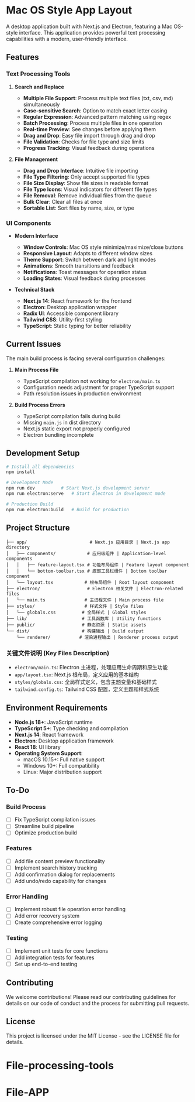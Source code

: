 # Mac OS Style App Layout

A desktop application built with Next.js and Electron, featuring a Mac OS-style interface. This application provides powerful text processing capabilities with a modern, user-friendly interface.

## Features

### Text Processing Tools

1. **Search and Replace**
   - **Multiple File Support**: Process multiple text files (txt, csv, md) simultaneously
   - **Case-sensitive Search**: Option to match exact letter casing
   - **Regular Expression**: Advanced pattern matching using regex
   - **Batch Processing**: Process multiple files in one operation
   - **Real-time Preview**: See changes before applying them
   - **Drag and Drop**: Easy file import through drag and drop
   - **File Validation**: Checks for file type and size limits
   - **Progress Tracking**: Visual feedback during operations

2. **File Management**
   - **Drag and Drop Interface**: Intuitive file importing
   - **File Type Filtering**: Only accept supported file types
   - **File Size Display**: Show file sizes in readable format
   - **File Type Icons**: Visual indicators for different file types
   - **File Removal**: Remove individual files from the queue
   - **Bulk Clear**: Clear all files at once
   - **Sortable List**: Sort files by name, size, or type

### UI Components

- **Modern Interface**
  - **Window Controls**: Mac OS style minimize/maximize/close buttons
  - **Responsive Layout**: Adapts to different window sizes
  - **Theme Support**: Switch between dark and light modes
  - **Animations**: Smooth transitions and feedback
  - **Notifications**: Toast messages for operation status
  - **Loading States**: Visual feedback during processes

- **Technical Stack**
  - **Next.js 14**: React framework for the frontend
  - **Electron**: Desktop application wrapper
  - **Radix UI**: Accessible component library
  - **Tailwind CSS**: Utility-first styling
  - **TypeScript**: Static typing for better reliability

## Current Issues

The main build process is facing several configuration challenges:

1. **Main Process File**
   - TypeScript compilation not working for `electron/main.ts`
   - Configuration needs adjustment for proper TypeScript support
   - Path resolution issues in production environment

2. **Build Process Errors**
   - TypeScript compilation fails during build
   - Missing `main.js` in dist directory
   - Next.js static export not properly configured
   - Electron bundling incomplete

## Development Setup

```bash
# Install all dependencies
npm install

# Development Mode
npm run dev          # Start Next.js development server
npm run electron:serve   # Start Electron in development mode

# Production Build
npm run electron:build   # Build for production
```

## Project Structure

```
├── app/                        # Next.js 应用目录 | Next.js app directory
│   ├── components/            # 应用级组件 | Application-level components
│   │   ├── feature-layout.tsx # 功能布局组件 | Feature layout component
│   │   └── bottom-toolbar.tsx # 底部工具栏组件 | Bottom toolbar component
│   └── layout.tsx            # 根布局组件 | Root layout component
├── electron/                  # Electron 相关文件 | Electron-related files
│   └── main.ts               # 主进程文件 | Main process file
├── styles/                   # 样式文件 | Style files
│   └── globals.css          # 全局样式 | Global styles
├── lib/                     # 工具函数库 | Utility functions
├── public/                  # 静态资源 | Static assets
└── dist/                    # 构建输出 | Build output
    └── renderer/           # 渲染进程输出 | Renderer process output
```

### 关键文件说明 (Key Files Description)

- `electron/main.ts`: Electron 主进程，处理应用生命周期和原生功能
- `app/layout.tsx`: Next.js 根布局，定义应用的基本结构
- `styles/globals.css`: 全局样式定义，包含主题变量和基础样式
- `tailwind.config.ts`: Tailwind CSS 配置，定义主题和样式系统

## Environment Requirements

- **Node.js 18+**: JavaScript runtime
- **TypeScript 5+**: Type checking and compilation
- **Next.js 14**: React framework
- **Electron**: Desktop application framework
- **React 18**: UI library
- **Operating System Support**:
  - macOS 10.15+: Full native support
  - Windows 10+: Full compatibility
  - Linux: Major distribution support

## To-Do

### Build Process
- [ ] Fix TypeScript compilation issues
- [ ] Streamline build pipeline
- [ ] Optimize production build

### Features
- [ ] Add file content preview functionality
- [ ] Implement search history tracking
- [ ] Add confirmation dialog for replacements
- [ ] Add undo/redo capability for changes

### Error Handling
- [ ] Implement robust file operation error handling
- [ ] Add error recovery system
- [ ] Create comprehensive error logging

### Testing
- [ ] Implement unit tests for core functions
- [ ] Add integration tests for features
- [ ] Set up end-to-end testing

## Contributing

We welcome contributions! Please read our contributing guidelines for details on our code of conduct and the process for submitting pull requests.

## License

This project is licensed under the MIT License - see the LICENSE file for details.

# File-processing-tools
# File-APP
